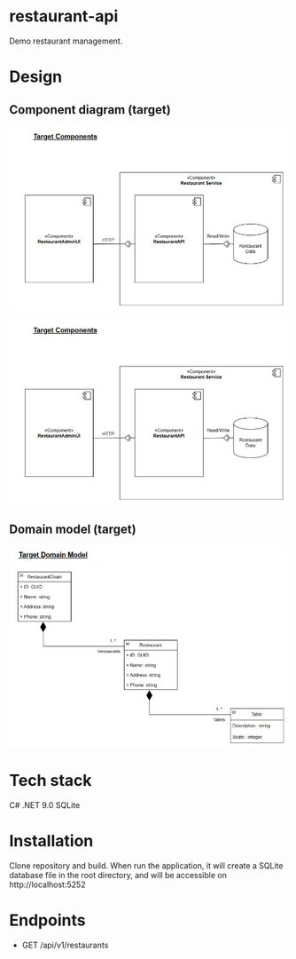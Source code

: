 # restaurant-api
Demo restaurant management.

# Design
## Component diagram (target)
![Alt text](https://github.com/GaryLloyd1963/restaurant-api/blob/main/images/ComponentDiagram.JPG)

<img src="https://github.com/GaryLloyd1963/restaurant-api/blob/main/images/ComponentDiagram.JPG" width="600">

## Domain model (target)
![Alt text](https://github.com/GaryLloyd1963/restaurant-api/blob/main/images/DomainModel.JPG)

# Tech stack
C# .NET 9.0
SQLite

# Installation
Clone repository and build. When run the application, it will create a SQLite database file in the root directory,
and will be accessible on http://localhost:5252

# Endpoints
- GET /api/v1/restaurants
